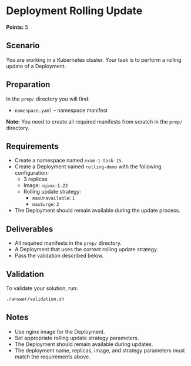 # Deployment Rolling Update

**Points:** 5

## Scenario
You are working in a Kubernetes cluster. Your task is to perform a rolling update of a Deployment.

## Preparation
In the `prep/` directory you will find:
- `namespace.yaml` – namespace manifest

**Note:** You need to create all required manifests from scratch in the `prep/` directory.

## Requirements
- Create a namespace named `exam-1-task-15`.
- Create a Deployment named `rolling-demo` with the following configuration:
  - 3 replicas
  - Image: `nginx:1.22`
  - Rolling update strategy:
    - `maxUnavailable`: `1`
    - `maxSurge`: `2`
- The Deployment should remain available during the update process.

## Deliverables
- All required manifests in the `prep/` directory.
- A Deployment that uses the correct rolling update strategy.
- Pass the validation described below.

## Validation
To validate your solution, run:

```sh
./answer/validation.sh
```

## Notes
- Use nginx image for the Deployment.
- Set appropriate rolling update strategy parameters.
- The Deployment should remain available during updates.
- The deployment name, replicas, image, and strategy parameters must match the requirements above.